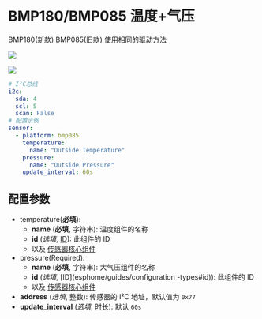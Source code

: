 # BMP180/BMP085 温度+气压

BMP180(新款) BMP085(旧款) 使用相同的驱动方法 


![](http://pic.airijia.com/doc/20190305123709.png)


![](http://pic.airijia.com/doc/20190305123635.png)



```yaml
# I²C总线
i2c:
  sda: 4
  scl: 5
  scan: False
# 配置示例
sensor:
  - platform: bmp085
    temperature:
      name: "Outside Temperature"
    pressure:
      name: "Outside Pressure"
    update_interval: 60s
```

## **配置参数**

- temperature(**必填**): 
  - **name** (**必填**, 字符串): 温度组件的名称
  - **id** (*选填*, [ID](esphome/guides/configuration-types#id)): 此组件的 ID
  - 以及 [传感器核心组件](esphome/components/sensor/#基本配置)
- pressure(Required): 
  - **name** (**必填**, 字符串): 大气压组件的名称
  - **id** (*选填*, [ID](esphome/guides/configuration  -types#id)): 此组件的 ID
  - 以及 [传感器核心组件](esphome/components/sensor/#基本配置)
- **address** (*选填*, 整数): 传感器的 I²C 地址，默认值为 `0x77`
- **update_interval** (*选填*, [时长](esphome/guides/configuration-types#时长)): 默认 `60s`



